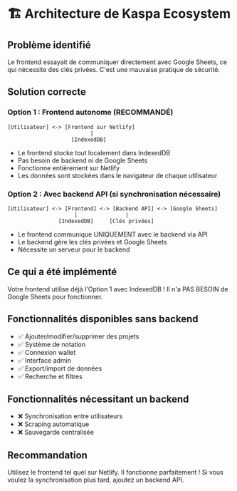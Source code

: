 # 🏗️ Architecture de Kaspa Ecosystem

## Problème identifié

Le frontend essayait de communiquer directement avec Google Sheets, ce qui nécessite des clés privées. C'est une mauvaise pratique de sécurité.

## Solution correcte

### Option 1 : Frontend autonome (RECOMMANDÉ)

```
[Utilisateur] <-> [Frontend sur Netlify]
                          |
                    [IndexedDB]
```

- Le frontend stocke tout localement dans IndexedDB
- Pas besoin de backend ni de Google Sheets
- Fonctionne entièrement sur Netlify
- Les données sont stockées dans le navigateur de chaque utilisateur

### Option 2 : Avec backend API (si synchronisation nécessaire)

```
[Utilisateur] <-> [Frontend] <-> [Backend API] <-> [Google Sheets]
                     |               |
                [IndexedDB]     [Clés privées]
```

- Le frontend communique UNIQUEMENT avec le backend via API
- Le backend gère les clés privées et Google Sheets
- Nécessite un serveur pour le backend

## Ce qui a été implémenté

Votre frontend utilise déjà l'Option 1 avec IndexedDB !
Il n'a PAS BESOIN de Google Sheets pour fonctionner.

## Fonctionnalités disponibles sans backend

- ✅ Ajouter/modifier/supprimer des projets
- ✅ Système de notation
- ✅ Connexion wallet
- ✅ Interface admin
- ✅ Export/import de données
- ✅ Recherche et filtres

## Fonctionnalités nécessitant un backend

- ❌ Synchronisation entre utilisateurs
- ❌ Scraping automatique
- ❌ Sauvegarde centralisée

## Recommandation

Utilisez le frontend tel quel sur Netlify. Il fonctionne parfaitement !
Si vous voulez la synchronisation plus tard, ajoutez un backend API.
